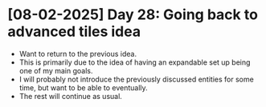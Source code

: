 # [08-02-2025] Day 28: Going back to advanced tiles idea
- Want to return to the previous idea.
- This is primarily due to the idea of having an expandable set up being one of my main goals.
- I will probably not introduce the previously discussed entities for some time, but want to be able to eventually.
- The rest will continue as usual.